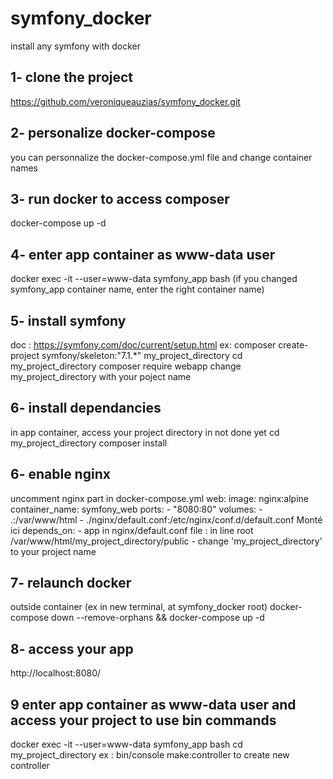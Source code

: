 # symfony_docker
install any symfony with docker

## 1- clone the project
https://github.com/veroniqueauzias/symfony_docker.git

## 2- personalize docker-compose
you can personnalize the docker-compose.yml file and change container names

## 3- run docker to access composer
docker-compose up -d

## 4- enter app container as www-data user
docker exec -it --user=www-data symfony_app bash (if you changed symfony_app container name, enter the right container name)

## 5- install symfony
doc : https://symfony.com/doc/current/setup.html
ex: composer create-project symfony/skeleton:"7.1.*" my_project_directory 
cd my_project_directory
composer require webapp
change my_project_directory with your poject name

## 6- install dependancies
in app container, access your project directory in not done yet
cd my_project_directory
composer install

## 6- enable nginx
uncomment nginx part in docker-compose.yml
  web:
     image: nginx:alpine
     container_name: symfony_web
     ports:
       - "8080:80"
     volumes:
       - .:/var/www/html
       - ./nginx/default.conf:/etc/nginx/conf.d/default.conf   Monté ici
     depends_on:
       - app
in nginx/default.conf file : in line root /var/www/html/my_project_directory/public - change 'my_project_directory' to your project name
## 7- relaunch docker
outside container (ex in new terminal, at symfony_docker root)
docker-compose down --remove-orphans && docker-compose up -d

## 8- access your app
http://localhost:8080/

## 9 enter app container as www-data user and access your project to use bin commands 
docker exec -it --user=www-data symfony_app bash 
cd my_project_directory
ex : bin/console make:controller to create new controller



